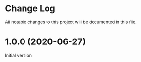 # Change Log

All notable changes to this project will be documented in this file.

<a name="1.0.0"></a>
# 1.0.0 (2020-06-27)

Initial version
